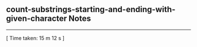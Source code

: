 <h2>count-substrings-starting-and-ending-with-given-character Notes</h2><hr>[ Time taken: 15 m 12 s ]